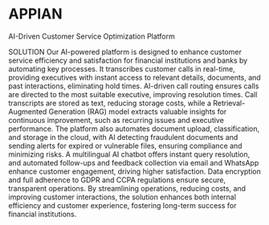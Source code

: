 # APPIAN

AI-Driven Customer Service
 Optimization Platform

SOLUTION
 Our AI-powered platform is designed to enhance customer service efficiency and satisfaction
 for financial institutions and banks by automating key processes. It transcribes customer calls
 in real-time, providing executives with instant access to relevant details, documents, and past
 interactions, eliminating hold times. AI-driven call routing ensures calls are directed to the
 most suitable executive, improving resolution times. Call transcripts are stored as text,
 reducing storage costs, while a Retrieval-Augmented Generation (RAG) model extracts valuable
 insights for continuous improvement, such as recurring issues and executive performance. 
The platform also automates document upload, classification, and storage in the cloud, with AI
 detecting fraudulent documents and sending alerts for expired or vulnerable files, ensuring
 compliance and minimizing risks. A multilingual AI chatbot offers instant query resolution, and
 automated follow-ups and feedback collection via email and WhatsApp enhance customer
 engagement, driving higher satisfaction. Data encryption and full adherence to GDPR and
 CCPA regulations ensure secure, transparent operations. By streamlining operations, reducing
 costs, and improving customer interactions, the solution enhances both internal efficiency and
 customer experience, fostering long-term success for financial institutions.

